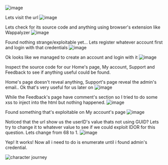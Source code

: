 ![image](https://github.com/user-attachments/assets/6a640253-281b-41de-a1ee-1c432520f652)

Lets visit the url
![image](https://github.com/user-attachments/assets/2df344bf-3b51-406e-9dd9-0fda0e552279)

Lets check for its source code and anything using browser's extension like Wappalyzer
![image](https://github.com/user-attachments/assets/670716ba-7e43-48b2-8374-b2af7d120931)

Found nothing strange/exploitable yet... Lets register whatever account first and login with that credentials
![image](https://github.com/user-attachments/assets/63a03c7e-4ed4-4e4e-a6b0-b482ecaa9b83)

Ok looks like we managed to create an account and login with it
![image](https://github.com/user-attachments/assets/f2b8152c-1c00-4fd5-8c64-cb5ebe3d2ad6)

Inspect the source code for our Home's page, My account, Support and Feedback to see if anything useful could be found. 

Home's page doesn't reveal anything, Support's page reveal the admin's email.. Ok that's very useful for us later on
![image](https://github.com/user-attachments/assets/5cc6b78c-a0d7-42ec-aaaa-e2e6873b9665)

While the Feedback's page have comment's section so I tried to do some xss to inject into the html but nothing happened.
![image](https://github.com/user-attachments/assets/cfef8fb7-1b30-457c-bd73-8157fbc1f87b)

Found something that's exploitable on My account's page
![image](https://github.com/user-attachments/assets/ca692f1d-e6ce-41ec-9d2c-d52d0d8f20cb)

Noticed that the url show us the userID's value thats not using GUID? Lets try to change it to whatever value to see if we could exploit IDOR for this question. Lets change from 68 to 1.
![image](https://github.com/user-attachments/assets/8d96aeaa-bff8-44c6-8212-4f920991c660)

Yep! It works! Now all i need to do is enumerate until i found admin's credential.









![character journey](https://github.com/user-attachments/assets/d4f0c5d8-fe93-484e-b700-61700fad3cc3)
